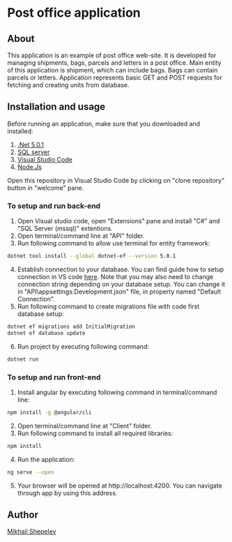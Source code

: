 # Post office application

## About
This application is an example of post office web-site. It is developed for managing shipments, bags, parcels and letters in a post office. Main entity of this application is shipment, which can include bags. Bags can contain parcels or letters. Application represents basic GET and POST requests for fetching and creating units from database.

## Installation and usage
Before running an application, make sure that you downloaded and installed:
1. [.Net 5.0.1](https://dotnet.microsoft.com/download)
2. [SQL server](https://www.microsoft.com/en-us/sql-server/sql-server-downloads)
3. [Visual Studio Code](https://code.visualstudio.com)
4. [Node.Js](https://nodejs.org/en/)

Open this repository in Visual Studio Code by clicking on "clone repository" button in "welcome" pane.

### To setup and run back-end
1. Open Visual studio code, open "Extensions" pane and install "C#" and "SQL Server (mssql)" extentions.
2. Open terminal/command line at "API" folder.
3. Run following command to allow use terminal for entity framework:
```bash
dotnet tool install --global dotnet-ef --version 5.0.1
```
4. Establish connection to your database. You can find guide how to setup connection in VS code [here](https://docs.microsoft.com/en-us/sql/tools/visual-studio-code/sql-server-develop-use-vscode?view=sql-server-ver15). Note that you may also need to change connection string depending on your database setup. You can change it in "API\appsettings.Development.json" file, in property named "Default Connection".
5. Run following command to create migrations file with code first database setup:
```bash
dotnet ef migrations add InitialMigration
dotnet ef database update
```
6. Run project by executing following command:
```bash
dotnet run
```

### To setup and run front-end
1. Install angular by executing following command in terminal/command line:
```bash
npm install -g @angular/cli
```
2. Open terminal/command line at "Client" folder.
3. Run following command to install all required libraries:
```bash
npm install
```
4. Run the application:
```bash
ng serve --open
```
5. Your browser will be opened at http://localhost:4200. You can navigate through app by using this address.

## Author
[Mikhail Shepelev](https://github.com/mikhailshepelev)
